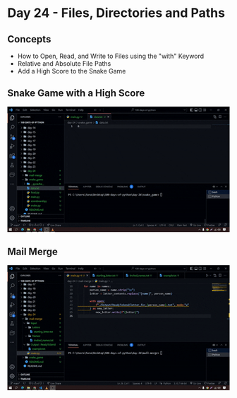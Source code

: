 # Day 24 - Files, Directories and Paths

## Concepts

-   How to Open, Read, and Write to Files using the "with" Keyword
-   Relative and Absolute File Paths
-   Add a High Score to the Snake Game

## Snake Game with a High Score

![day24](snake-game-with-high-score.gif)

## Mail Merge

![day24(2)](mail-merge-demo.gif)
